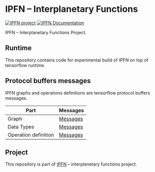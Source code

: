 # IPFN – Interplanetary Functions

[![IPFN project](https://img.shields.io/badge/project-IPFN-blue.svg?style=flat-square)](//github.com/ipfn)
[![IPFN Documentation](https://img.shields.io/badge/documentation-IPFN-blue.svg?style=flat-square)](//ipfn.github.io/documentation/)

IPFN – Interplanetary Functions Project.

## Runtime

This repository contains code for experimental build of IPFN on top of tensorflow runtime.

## Protocol buffers messages

IPFN graphs and operations definitions are tensorflow protocol buffers messages.

| Part                | Messages   |
|---------------------|------------|
| Graph               | [Messages](//github.com/ipfn/tensorflow/blob/ipfn/tensorflow/core/framework/graph.proto#L14) |
| Data Types          | [Messages](//github.com/ipfn/tensorflow/blob/ipfn/tensorflow/core/framework/types.proto#L10) |
| Operation definition | [Messages](//github.com/ipfn/tensorflow/blob/ipfn/tensorflow/core/framework/op_def.proto#L14) |

<!--
## Documentation

Documentation for IPFN project is on [ipfn.github.io/documentation](//ipfn.github.io/documentation/).

## Examples

Repositories containing example neurons are hosted on [ipfn-examples](//github.com/ipfn-examples) organization.
-->

## Project

This repository is part of [IPFN](//github.com/ipfn) – interplanetary functions project.

